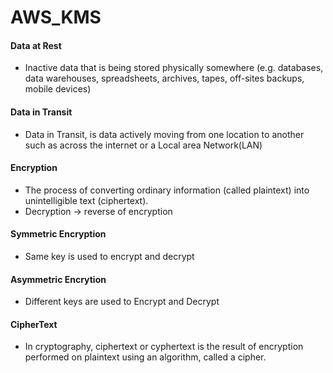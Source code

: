 # AWS_KMS
#### Data at Rest
  * Inactive data that is being stored physically somewhere (e.g. databases, data warehouses, spreadsheets, archives, tapes, off-sites backups, mobile devices)
#### Data in Transit
  * Data in Transit, is data actively moving from one location to another such as across the internet or a Local area Network(LAN)
#### Encryption 
  * The process of converting ordinary information (called plaintext) into unintelligible text (ciphertext).
  * Decryption -> reverse of encryption 
#### Symmetric Encryption
  * Same key is used to encrypt and decrypt
#### Asymmetric Encrytion
  * Different keys are used to Encrypt and Decrypt
#### CipherText 
  * In cryptography, ciphertext or cyphertext is the result of encryption performed on plaintext using an algorithm, called a cipher.
  
